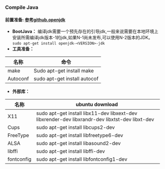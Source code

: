 ### Compile Java

#### 前置准备:  [参考github.openjdk](https://github.com/openjdk/jdk/blob/master/doc/building.md#running-configure)

* **BootJava：** 编译jdk需要一个预先存在的引导jdk,一般来说需要在本地环境上安装所需编译jdk版本-1的jdk,如果N-1尚未发布,可以使用N-2版本的JDK。`sudo apt-get install openjdk-<VERSION>-jdk`
* **工具准备：**

| 名称     | 命令                         |
| -------- | ---------------------------- |
| make     | Sudo apt-get install make    |
| Autoconf | sudo apt-get install autocof |



* **外部库：**

| 名称       | ubuntu download                                              |
| ---------- | ------------------------------------------------------------ |
| X11        | sudo apt-get install libx11-dev libxext-dev libxrender-dev libxrandr-dev libxtst-dev libxt-dev |
| Cups       | sudo apt-get install libcups2-dev                            |
| FreeType   | sudo apt-get install libfreetype6-dev                        |
| ALSA       | sudo apt-get install libasound2-dev                          |
| libffi     | sudo apt-get install libffi-dev                              |
| fontconfig | sudo apt-get install libfontconfig1-dev                      |
